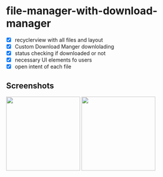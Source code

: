 # file-manager-with-download-manager

- [x]  recyclerview with all files and layout
- [x]  Custom Download Manger downlolading
- [x]  status checking if downloaded or not
- [x]  necessary UI elements fo users
- [x]  open intent of each file

## Screenshots
<img width="200" src="https://user-images.githubusercontent.com/40573988/180195961-a99859d3-da0f-42bf-8bac-a799bdc67321.png" >
<img width="200" src="https://user-images.githubusercontent.com/40573988/180195966-3876dbcc-3d8a-4fbf-ae4a-03c2a42676fe.png" >
